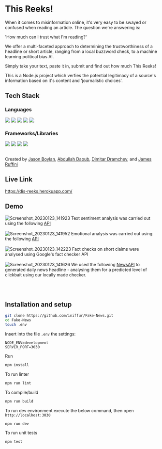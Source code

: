 # This Reeks!

When it comes to misinformation online, it's very easy to be swayed or confused when reading an article. The question we're answering is:

'How much can I trust what I'm reading?'

We offer a multi-faceted approach to determining the trustworthiness of a headline or short article, ranging from a local buzzword check, to a machine learning political bias AI.

Simply take your text, paste it in, submit and find out how much This Reeks!

This is a Node.js project which verfies the potential legitimacy of a source's information based on it's content and 'journalistic choices'.

## Tech Stack

### Languages

<div align="left">
  <img src="https://img.shields.io/badge/javascript-%23323330.svg?style=for-the-badge&logo=javascript&logoColor=%23F7DF1E"/>
  <img src="https://img.shields.io/badge/TypeScript-007ACC?style=for-the-badge&logo=typescript&logoColor=white"/>
    <img src="https://img.shields.io/badge/node.js-6DA55F?style=for-the-badge&logo=node.js&logoColor=white"/> 
    <img src="https://img.shields.io/badge/html5-%23E34F26.svg?style=for-the-badge&logo=html5&logoColor=white"/>
  <img src="https://img.shields.io/badge/css3-%231572B6.svg?style=for-the-badge&logo=css3&logoColor=white"/>
    </div>

### Frameworks/Libraries

<div align="left">
  <img src="https://img.shields.io/badge/express.js-%23404d59.svg?style=for-the-badge&logo=express&logoColor=%2361DAFB"/>
    <img src="https://img.shields.io/static/v1?style=for-the-badge&message=Bootstrap&color=7952B3&logo=Bootstrap&logoColor=FFFFFF&label="/>
      <img src="https://img.shields.io/badge/-jest-%23C21325?style=for-the-badge&logo=jest&logoColor=white"/>
  <img src="https://img.shields.io/badge/-cypress-%23E5E5E5?style=for-the-badge&logo=cypress&logoColor=058a5e"/>
  
  </div>
  </br>

Created by
[Jason Boylan](https://github.com/Vanboylan),
[Abdullah Daoub](https://github.com/adaoub),
[Dimitar Dramchev](https://github.com/ddrmv), and
[James Ruffini](https://github.com/iniffur)

## Live Link

https://dis-reeks.herokuapp.com/

## Demo
![Screenshot_20230123_141923](https://user-images.githubusercontent.com/34510364/214071342-3354b528-abfe-4a88-a55f-1acf1fa5094b.png)
Text sentiment analysis was carried out using the following [API](https://rapidapi.com/gaurmanojkumar530/api/text-analysis12)
<br><br>
![Screenshot_20230123_141952](https://user-images.githubusercontent.com/34510364/214071351-6587de09-db8c-4186-bd5d-15f724958437.png)
Emotional analysis was carried out using the following [API](https://rapidapi.com/KarstenT/api/emodex-emotions-analysis/)
<br><br>
![Screenshot_20230123_142223](https://user-images.githubusercontent.com/34510364/214071357-22b10a5d-a638-43d4-809d-fa0be656ed28.png)
Fact checks on short claims were analysed using Google's fact checker API
<br><br>
![Screenshot_20230123_141626](https://user-images.githubusercontent.com/34510364/214071321-7a78b7b0-36b6-4634-828e-0b54373dba42.png)
We used the following [NewsAPI](https://newsapi.org/) to generated daily news headline - analysing them for a predicted level of clickbait using our locally made checker.

<br><br>

## Installation and setup

```bash
git clone https://github.com/iniffur/Fake-News.git
cd Fake-News
touch .env
```

Insert into the file `.env` the settings:

```
NODE_ENV=development
SERVER_PORT=3030
```

Run

```bash
npm install
```

To run linter

```bash
npm run lint
```

To compile/build

```bash
npm run build
```

To run dev environment execute the below command, then open `http://localhost:3030`

```bash
npm run dev
```

To run unit tests

```bash
npm test
```
